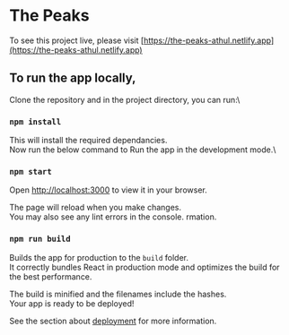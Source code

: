 # The Peaks

To see this project live, please visit [https://the-peaks-athul.netlify.app](https://the-peaks-athul.netlify.app)

## To run the app locally,

Clone the repository and in the project directory, you can run:\

### `npm install`

This will install the required dependancies. \
Now run the below command to Run the app in the development mode.\
### `npm start`

Open [http://localhost:3000](http://localhost:3000) to view it in your browser.

The page will reload when you make changes.\
You may also see any lint errors in the console.
rmation.

### `npm run build`

Builds the app for production to the `build` folder.\
It correctly bundles React in production mode and optimizes the build for the best performance.

The build is minified and the filenames include the hashes.\
Your app is ready to be deployed!

See the section about [deployment](https://facebook.github.io/create-react-app/docs/deployment) for more information.
